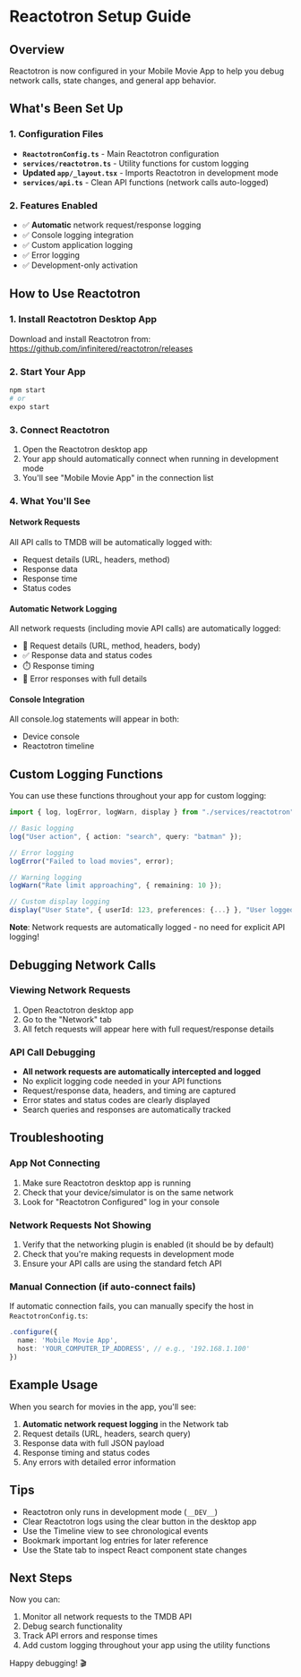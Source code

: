 # Reactotron Setup Guide

## Overview

Reactotron is now configured in your Mobile Movie App to help you debug network calls, state changes, and general app behavior.

## What's Been Set Up

### 1. Configuration Files

- **`ReactotronConfig.ts`** - Main Reactotron configuration
- **`services/reactotron.ts`** - Utility functions for custom logging
- **Updated `app/_layout.tsx`** - Imports Reactotron in development mode
- **`services/api.ts`** - Clean API functions (network calls auto-logged)

### 2. Features Enabled

- ✅ **Automatic** network request/response logging
- ✅ Console logging integration
- ✅ Custom application logging
- ✅ Error logging
- ✅ Development-only activation

## How to Use Reactotron

### 1. Install Reactotron Desktop App

Download and install Reactotron from: <https://github.com/infinitered/reactotron/releases>

### 2. Start Your App

```bash
npm start
# or
expo start
```

### 3. Connect Reactotron

1. Open the Reactotron desktop app
2. Your app should automatically connect when running in development mode
3. You'll see "Mobile Movie App" in the connection list

### 4. What You'll See

#### Network Requests

All API calls to TMDB will be automatically logged with:

- Request details (URL, headers, method)
- Response data
- Response time
- Status codes

#### Automatic Network Logging

All network requests (including movie API calls) are automatically logged:

- 📡 Request details (URL, method, headers, body)
- ✅ Response data and status codes
- ⏱️ Response timing
- 🚫 Error responses with full details

#### Console Integration

All console.log statements will appear in both:

- Device console
- Reactotron timeline

## Custom Logging Functions

You can use these functions throughout your app for custom logging:

```typescript
import { log, logError, logWarn, display } from "./services/reactotron";

// Basic logging
log("User action", { action: "search", query: "batman" });

// Error logging
logError("Failed to load movies", error);

// Warning logging
logWarn("Rate limit approaching", { remaining: 10 });

// Custom display logging
display("User State", { userId: 123, preferences: {...} }, "User logged in");
```

**Note**: Network requests are automatically logged - no need for explicit API logging!

## Debugging Network Calls

### Viewing Network Requests

1. Open Reactotron desktop app
2. Go to the "Network" tab
3. All fetch requests will appear here with full request/response details

### API Call Debugging

- **All network requests are automatically intercepted and logged**
- No explicit logging code needed in your API functions
- Request/response data, headers, and timing are captured
- Error states and status codes are clearly displayed
- Search queries and responses are automatically tracked

## Troubleshooting

### App Not Connecting

1. Make sure Reactotron desktop app is running
2. Check that your device/simulator is on the same network
3. Look for "Reactotron Configured" log in your console

### Network Requests Not Showing

1. Verify that the networking plugin is enabled (it should be by default)
2. Check that you're making requests in development mode
3. Ensure your API calls are using the standard fetch API

### Manual Connection (if auto-connect fails)

If automatic connection fails, you can manually specify the host in `ReactotronConfig.ts`:

```typescript
.configure({
  name: 'Mobile Movie App',
  host: 'YOUR_COMPUTER_IP_ADDRESS', // e.g., '192.168.1.100'
})
```

## Example Usage

When you search for movies in the app, you'll see:

1. **Automatic network request logging** in the Network tab
2. Request details (URL, headers, search query)
3. Response data with full JSON payload
4. Response timing and status codes
5. Any errors with detailed error information

## Tips

- Reactotron only runs in development mode (`__DEV__`)
- Clear Reactotron logs using the clear button in the desktop app
- Use the Timeline view to see chronological events
- Bookmark important log entries for later reference
- Use the State tab to inspect React component state changes

## Next Steps

Now you can:

1. Monitor all network requests to the TMDB API
2. Debug search functionality
3. Track API errors and response times
4. Add custom logging throughout your app using the utility functions

Happy debugging! 🎬
